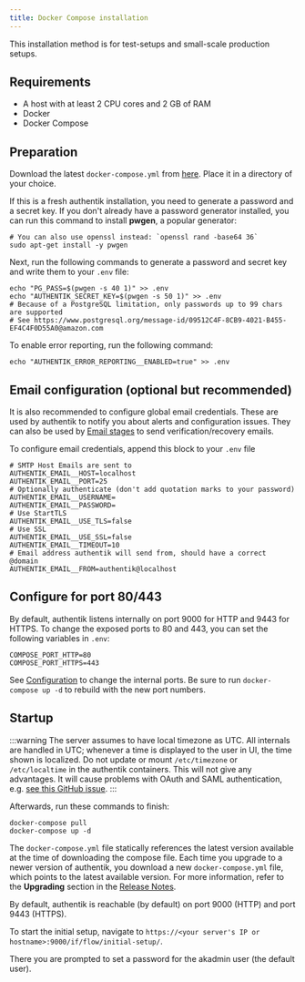 ```yaml
---
title: Docker Compose installation
---
```


This installation method is for test-setups and small-scale production setups.

## Requirements

-   A host with at least 2 CPU cores and 2 GB of RAM
-   Docker
-   Docker Compose

## Preparation

Download the latest `docker-compose.yml` from [here](https://goauthentik.io/docker-compose.yml). Place it in a directory of your choice.

If this is a fresh authentik installation, you need to generate a password and a secret key. If you don't already have a password generator installed, you can run this command to install **pwgen**, a popular generator:

```shell
# You can also use openssl instead: `openssl rand -base64 36`
sudo apt-get install -y pwgen
```

Next, run the following commands to generate a password and secret key and write them to your `.env` file:

```shell
echo "PG_PASS=$(pwgen -s 40 1)" >> .env
echo "AUTHENTIK_SECRET_KEY=$(pwgen -s 50 1)" >> .env
# Because of a PostgreSQL limitation, only passwords up to 99 chars are supported
# See https://www.postgresql.org/message-id/09512C4F-8CB9-4021-B455-EF4C4F0D55A0@amazon.com
```

To enable error reporting, run the following command:

```shell
echo "AUTHENTIK_ERROR_REPORTING__ENABLED=true" >> .env
```

## Email configuration (optional but recommended)

It is also recommended to configure global email credentials. These are used by authentik to notify you about alerts and configuration issues. They can also be used by [Email stages](../flow/stages/email/) to send verification/recovery emails.

To configure email credentials, append this block to your `.env` file

```shell
# SMTP Host Emails are sent to
AUTHENTIK_EMAIL__HOST=localhost
AUTHENTIK_EMAIL__PORT=25
# Optionally authenticate (don't add quotation marks to your password)
AUTHENTIK_EMAIL__USERNAME=
AUTHENTIK_EMAIL__PASSWORD=
# Use StartTLS
AUTHENTIK_EMAIL__USE_TLS=false
# Use SSL
AUTHENTIK_EMAIL__USE_SSL=false
AUTHENTIK_EMAIL__TIMEOUT=10
# Email address authentik will send from, should have a correct @domain
AUTHENTIK_EMAIL__FROM=authentik@localhost
```

## Configure for port 80/443

By default, authentik listens internally on port 9000 for HTTP and 9443 for HTTPS. To change the exposed ports to 80 and 443, you can set the following variables in `.env`:

```shell
COMPOSE_PORT_HTTP=80
COMPOSE_PORT_HTTPS=443
```

See [Configuration](../installation/configuration) to change the internal ports. Be sure to run `docker-compose up -d` to rebuild with the new port numbers.

## Startup

:::warning
The server assumes to have local timezone as UTC.
All internals are handled in UTC; whenever a time is displayed to the user in UI, the time shown is localized.
Do not update or mount `/etc/timezone` or `/etc/localtime` in the authentik containers.
This will not give any advantages. It will cause problems with OAuth and SAML authentication, e.g. [see this GitHub issue](https://github.com/goauthentik/authentik/issues/3005).
:::

Afterwards, run these commands to finish:

```shell
docker-compose pull
docker-compose up -d
```

The `docker-compose.yml` file statically references the latest version available at the time of downloading the compose file. Each time you upgrade to a newer version of authentik, you download a new `docker-compose.yml` file, which points to the latest available version. For more information, refer to the **Upgrading** section in the [Release Notes](../releases).

By default, authentik is reachable (by default) on port 9000 (HTTP) and port 9443 (HTTPS).

To start the initial setup, navigate to `https://<your server's IP or hostname>:9000/if/flow/initial-setup/`.

There you are prompted to set a password for the akadmin user (the default user).
